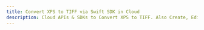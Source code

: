 ---title: Convert XPS to TIFF via Swift SDK in Clouddescription: Cloud APIs & SDKs to Convert XPS to TIFF. Also Create, Edit & Render Microsoft Word & OpenOffice documents in the Cloud.---